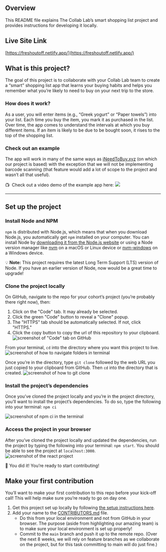 ## Overview

This README file explains The Collab Lab’s smart shopping list project and provides instructions for developing it locally.

## Live Site Link

[https://freshoutoff.netlify.app/](https://freshoutoff.netlify.app/)

## What is this project?

The goal of this project is to collaborate with your Collab Lab team to create a “smart” shopping list app that learns your buying habits and helps you remember what you’re likely to need to buy on your next trip to the store.

### How does it work?

As a user, you will enter items (e.g., “Greek yogurt” or “Paper towels”) into your list. Each time you buy the item, you mark it as purchased in the list. Over time, the app comes to understand the intervals at which you buy different items. If an item is likely to be due to be bought soon, it rises to the top of the shopping list.

### Check out an example

The app will work in many of the same ways as [iNeedToBuy.xyz](https://app.ineedtobuy.xyz/) (on which our project is based) with the exception that we will not be implementing barcode scanning (that feature would add a lot of scope to the project and wasn’t all that useful).

📺&nbsp; Check out a video demo of the example app here:
[![](https://cdn.zappy.app/33815167c45d74c3ae5af232de633add.png)](https://www.youtube.com/watch?v=mwj74mE9s64&t)

<hr>

## Set up the project

### Install Node and NPM

`npm` is distributed with Node.js, which means that when you download Node.js, you automatically get `npm` installed on your computer. You can install Node by [downloading it from the Node.js website](https://nodejs.org/en/) or using a Node version manager like [nvm](https://github.com/nvm-sh/nvm) on a macOS or Linux device or [nvm-windows](https://github.com/coreybutler/nvm-windows) on a Windows device.

💡 **Note:** This project requires the latest Long Term Support (LTS) version of Node. If you have an earlier version of Node, now would be a great time to upgrade!

### Clone the project locally

On GitHub, navigate to the repo for your cohort’s project (you’re probably there right now), then:

1. Click on the "Code" tab. It may already be selected.
2. Click the green "Code" button to reveal a "Clone" popup.
3. The "HTTPS" tab should be automatically selected. If not, click "HTTPS."
4. Click the copy button to copy the url of this repository to your clipboard.
   ![screenshot of "Code" tab on GitHub](_resources/images/00_get_repo_url_from_gui.png)

From your terminal, `cd` into the directory where you want this project to live.
![screenshot of how to navigate folders in terminal](_resources/images/01_cd_dev_directory.jpg)

Once you’re in the directory, type `git clone` followed by the web URL you just copied to your clipboard from GitHub. Then `cd` into the directory that is created.
![screenshot of how to git clone](_resources/images/02_git_clone_and_cd.jpg)

### Install the project’s dependencies

Once you’ve cloned the project locally and you’re in the project directory, you’ll want to install the project’s dependencies. To do so, type the following into your terminal: `npm ci`

![screenshot of npm ci in the terminal](_resources/images/03_install_dependencies.jpg)

### Access the project in your browser

After you’ve cloned the project locally and updated the dependencies, run the project by typing the following into your terminal: `npm start`. You should be able to see the project at `localhost:3000`.
![screenshot of the react project](_resources/images/04_local_dev_landing_page.jpg)

🎉 You did it! You’re ready to start contributing!

## Make your first contribution

You’ll want to make your first contribution to this repo before your kick-off call! This will help make sure you’re ready to go on day one.

1. Get this project set up locally by following [the setup instructions here](#set-up-the-project).
2. Add your name to the [CONTRIBUTORS.md](CONTRIBUTORS.md) file.
   - Do this from your local environment and not from GitHub in your browser. The purpose (aside from highlighting our amazing team) is to make sure your local environment is set up properly!
   - Commit to the `main` branch and push it up to the remote repo. (Over the next 8 weeks, we will rely on feature branches as we collaborate on the project, but for this task committing to main will do just fine.)
